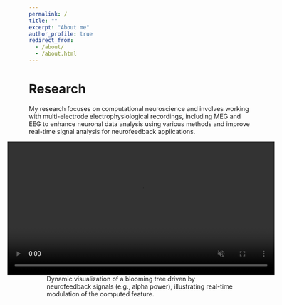 ```yaml
---
permalink: /
title: ""
excerpt: "About me"
author_profile: true
redirect_from:
  - /about/
  - /about.html
---
```


Research
=========

My research focuses on computational neuroscience and involves working with multi-electrode electrophysiological recordings, including MEG and EEG to enhance neuronal data analysis using various methods and improve real-time signal analysis for neurofeedback applications. 

<style>
  figure { display: flex; flex-direction: column; align-items: center; }
</style>

<figure>
  <video width="600" autoplay muted loop>
    <source src="/images/VisualTree.mp4" type="video/mp4">
    Your browser does not support the video tag.
  </video>
  <figcaption>Dynamic visualization of a blooming tree driven by neurofeedback signals (e.g., alpha power), illustrating real-time modulation of the computed feature.</figcaption>
</figure>
